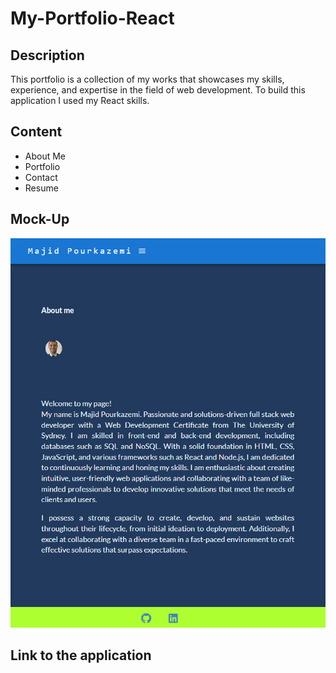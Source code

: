 # My-Portfolio-React

## Description

This portfolio is a collection of my works that showcases my skills, experience, and expertise in the field of web development. To build this application I used my  React skills.

## Content


* About Me
* Portfolio
* Contact 
* Resume

## Mock-Up

<p >
    <img src="00-my-portfolio/public/Mock.png">
</p>


## Link to the application
